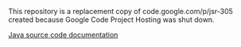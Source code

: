 This repository is a replacement copy of code.google.com/p/jsr-305 created because Google Code Project Hosting was shut down.

[Java source code documentation](http://stincmale.github.io/jsr-305/javadoc/)
